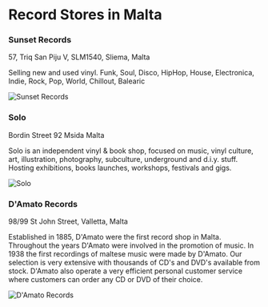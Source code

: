# Record Stores in Malta

### Sunset Records

57, Triq San Piju V, SLM1540, Sliema, Malta

Selling new and used vinyl.
Funk, Soul, Disco, HipHop, House, Electronica, Indie, Rock, Pop, World, Chillout, Balearic

![Sunset Records](https://discogslabs.imgix.net/vinylhub/572e28886bd47d0020434733.jpg?auto=compress%2Cformat&fit=max&fm=jpg&h=2000&w=2000&s=112422b1f621b57ff4e312934773cf03 "Sunset Records")

### Solo

Bordin Street 92
Msida
Malta

Solo is an independent vinyl & book shop, focused on music, vinyl culture, art, illustration, photography, subculture, underground and d.i.y. stuff. Hosting exhibitions, books launches, workshops, festivals and gigs.

![Solo](https://discogslabs.imgix.net/vinylhub/5ac34e28db319f002bd27113.jpg?auto=compress%2Cformat&fit=max&fm=jpg&h=2000&w=2000&s=4e374e28675c28379b9ebe5e0ac70a59 "Solo")

### D'Amato Records

98/99 St John Street,
Valletta, Malta

Established in 1885, D'Amato were the first record shop in Malta. Throughout the years D'Amato were involved in the promotion of music. In 1938 the first recordings of maltese music were made by D'Amato. Our selection is very extensive with thousands of CD's and DVD's available from stock. D'Amato also operate a very efficient personal customer service where customers can order any CD or DVD of their choice.

![D'Amato Records](https://discogslabs.imgix.net/vinylhub/5afda4f5becb180027f4a077.jpg?auto=compress%2Cformat&fit=max&fm=jpg&h=2000&w=2000&s=6d05a6abc6895b72abd03fb3db469ef4 "D'Amato Records")


